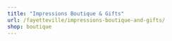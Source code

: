 ```yaml
---
title: "Impressions Boutique & Gifts"
url: /fayetteville/impressions-boutique-and-gifts/
shop: boutique
---
```

